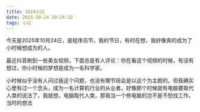 ```yaml
---
title: 1024小记
date: 2025-10-24 20:24:32
tags: 小记
---
```


今天是2025年10月24日，是程序员节，我的节日，有时在想，我好像真的成为了小时候想成为的人。

最近抖音刷到一些美女视频，下面总是有人评论：你在看这个视频的时候，有没有想过，你小时候的梦想是成为一名科学家。

小时候似乎没有人问过我这个问题，也没有哪节班会是以这个为主题的。但我确实心里有过一个念头，成为一名计算机行业的从业者。好像那个时候就有电脑要取代人类的说法了，我就想，电脑取代人类，那我当一个修电脑的岂不是不愁找工作。当时的想法